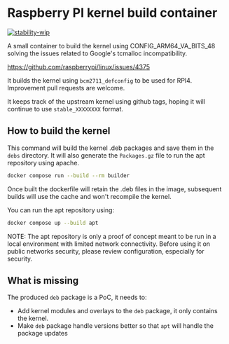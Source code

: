 # Raspberry PI kernel build container

[![stability-wip](https://img.shields.io/badge/stability-wip-lightgrey.svg)](https://github.com/mkenney/software-guides/blob/master/STABILITY-BADGES.md#work-in-progress)

A small container to build the kernel using CONFIG_ARM64_VA_BITS_48 solving the issues
related to Google's tcmalloc incompatibility.

https://github.com/raspberrypi/linux/issues/4375

It builds the kernel using `bcm2711_defconfig` to be used for RPI4. Improvement pull requests are welcome.

It keeps track of the upstream kernel using github tags, hoping it will continue to use `stable_XXXXXXXX` format.

## How to build the kernel

This command will build the kernel .deb packages and save them in the `debs` directory.
It will also generate the `Packages.gz` file to run the apt repository using apache.

```bash
docker compose run --build --rm builder
```

Once built the dockerfile will retain the .deb files in the image,
subsequent builds will use the cache and won't recompile the kernel.

You can run the apt repository using:

```bash
docker compose up --build apt
```

NOTE: The apt repository is only a proof of concept meant to be run in a local environment
with limited network connectivity. Before using it on public networks security,
please review configuration, especially for security.

## What is missing

The produced `deb` package is a PoC, it needs to:

* Add kernel modules and overlays to the `deb` package, it only contains the kernel.
* Make `deb` package handle versions better so that `apt` will handle the package updates
